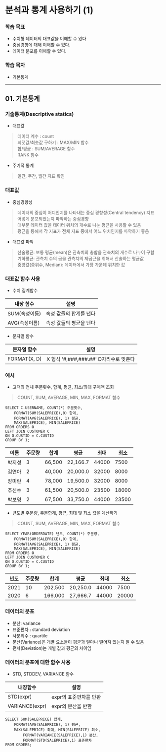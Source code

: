 # **분석과 통계 사용하기 (1)**

### 학습 목표
* 수치형 데이터의 대표값을 이해할 수 있다
* 중심경향에 대해 이해할 수 있다.
* 데이터 분포를 이해할 수 있다.

### 학습 목차
* 기본통계

***
## 01. 기본통계
### 기술통계(Descriptive statics)
* 대표값
> 데이터 계수 : count  
> 최댓값/최솟값 구하기 : MAX/MIN 함수  
> 합/평균 : SUM/AVERAGE 함수  
> RANK 함수  

* 주기적 통계
> 일간, 주간, 월간 지표 확인

### 대표값
* 중심경향성
> 데이터의 중심이 어디인지를 나타내는 중심 경향성(Central tendency) 지표  
> 어떻게 분포되었는지 파악하는 중심경향  
> 대부분 데이터 값을 데이터 위치의 개수로 나눈 평균을 사용할 수 있음  
> 평균을 통해서 각 지표가 전체 지표 중에서 어느 위치인지를 파악하기 좋음  

* 대표값 파악
> 산술평균: 보통 평균(mean)은 관측치의 총합을 관측치의 개수로 나누어 구함  
> 기하평균: 관측치 수의 곱을 관측치의 제곱근을 취해서 산술하는 평균값  
> 중앙값(중위수, Median): 데이터에서 가장 가운데 위치한 값  

### 대표값 함수 사용
* 수치 집계함수

|내장 함수|설명|
|----|--|
|SUM(속성이름)|속성 값들의 합계를 낸다|
|AVG(속성이름)|속성 값들의 평균을 낸다|

* 문자열 함수

|문자열 함수|설명|
|-----|--|
|FORMAT(X, D)|X 형식 '#,###,###.##' D자리수로 맞춘다|

### 예시
* 고객의 전체 주문횟수, 합계, 평균, 최소/최대 구매액 조회
> COUNT, SUM, AVERAGE, MIN, MAX, FORMAT 함수

```
SELECT C.USERNAME, COUNT(*) 주문횟수, 
	FORMAT(SUM(SALEPRICE),0) 합계, 
	FORMAT(AVG(SALEPRICE), 1) 평균, 
	MAX(SALEPRICE), MIN(SALEPRICE)
FROM ORDERS O
LEFT JOIN CUSTOMER C
ON O.CUSTID = C.CUSTID
GROUP BY 1;
```
|이름|주문량|합계|평균|최대|최소|
|--|---|--|--|--|--|
|박지성|3|66,500|22,166.7|44000|7500|
|김연아|2|40,000|20,000.0|32000|8000|
|장미란|4|78,000|19,500.0|32000|8000|
|추신수|3|61,500|20,500.0|23500|18000|
|박보영|2|67,500|33,750.0|44000|23500|

* 년도별 주문량, 주문합계, 평균, 최대 및 최소 값을 계산하기
>  COUNT, SUM, AVERAGE, MIN, MAX, FORMAT 함수

```
SELECT YEAR(ORDERDATE) 년도, COUNT(*) 주문량, 
	FORMAT(SUM(SALEPRICE),0) 합계, 
	FORMAT(AVG(SALEPRICE), 1) 평균, 
	MAX(SALEPRICE), MIN(SALEPRICE)
FROM ORDERS O
LEFT JOIN CUSTOMER C
ON O.CUSTID = C.CUSTID
GROUP BY 1;
```
|년도|주문량|합계|평균|최대|최소|
|--|---|--|--|--|--|
|2021|10|202,500|20,250.0|44000|7500|
|2020|6|166,000|27,666.7|44000|20000|

### 데이터의 분포
* 분산: variance
* 표준편차 : standard deviation
* 사분위수 : quartile
* 분산(Variance)은 개별 요소들이 평균과 얼마나 떨어져 있는지 알 수 있음
* 편차(Deviation)는 개별 값과 평균의 차이임

### 데이터의 분포에 대한 함수 사용
* STD, STDDEV, VARIANCE 함수

|내장함수|설명|
|----|--|
|STD(expr)|expr의 표준편차를 반환|
|VARIANCE(expr)|expr의 분산을 반환|

```
SELECT SUM(SALEPRICE) 합계, 
	FORMAT(AVG(SALEPRICE), 1) 평균, 
	MAX(SALEPRICE) 최대, MIN(SALEPRICE) 최소,
		FORMAT(VARIANCE(SALEPRICE),1) 분산,
		FORMAT(STD(SALEPRICE),1) 표준편차
FROM ORDERS;
```
